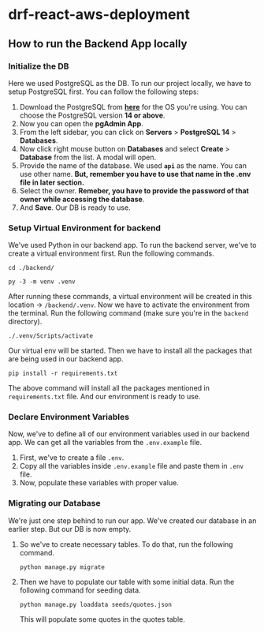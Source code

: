# drf-react-aws-deployment

## How to run the Backend App locally

### Initialize the DB

Here we used PostgreSQL as the DB. To run our project locally, we have to setup PostgreSQL first. You can follow the following steps:

1. Download the PostgreSQL from [**here**](https://www.postgresql.org/download/) for the OS you're using. You can choose the PostgreSQL version **14 or above**.
2. Now you can open the **pgAdmin App**.
3. From the left sidebar, you can click on **Servers** > **PostgreSQL 14** > **Databases**.
4. Now click right mouse button on **Databases** and select **Create** > **Database** from the list. A modal will open.
5. Provide the name of the database. We used **`api`** as the name. You can use other name. **But, remember you have to use that name in the .env file in later section.**
6. Select the owner. **Remeber, you have to provide the password of that owner while accessing the database**.
7. And **Save**. Our DB is ready to use.

### Setup Virtual Environment for backend

We've used Python in our backend app. To run the backend server, we've to create a virtual environment first. Run the following commands.

```
cd ./backend/

py -3 -m venv .venv
```

After running these commands, a virtual environment will be created in this location -> `/backend/.venv`. Now we have to activate the environment from the terminal. Run the following command (make sure you're in the `backend` directory).

```
./.venv/Scripts/activate
```

Our virtual env will be started. Then we have to install all the packages that are being used in our backend app.

```
pip install -r requirements.txt
```

The above command will install all the packages mentioned in `requirements.txt` file. And our environment is ready to use.

### Declare Environment Variables

Now, we've to define all of our environment variables used in our backend app. We can get all the variables from the `.env.example` file.

1. First, we've to create a file `.env`.
2. Copy all the variables inside `.env.example` file and paste them in `.env` file.
3. Now, populate these variables with proper value.

### Migrating our Database

We're just one step behind to run our app. We've created our database in an earlier step. But our DB is now empty.

1. So we've to create necessary tables. To do that, run the following command.

   ```
   python manage.py migrate
   ```

2. Then we have to populate our table with some initial data. Run the following command for seeding data.

   ```
   python manage.py loaddata seeds/quotes.json
   ```

   This will populate some quotes in the quotes table.

